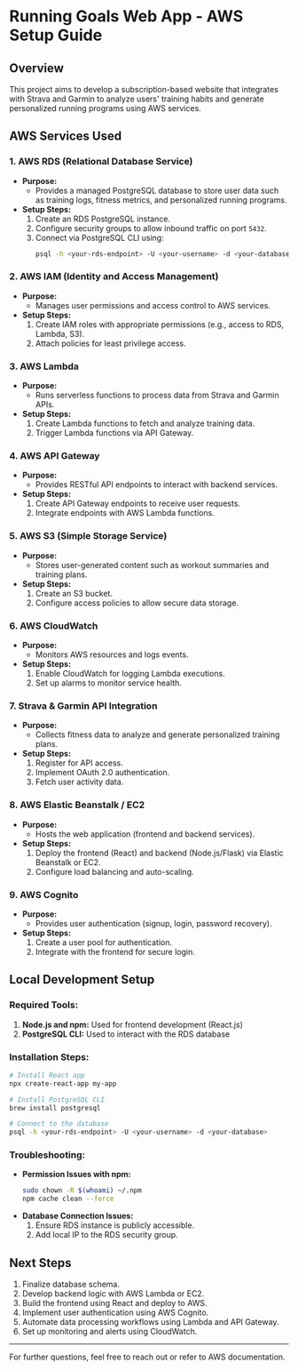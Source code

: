 # Running Goals Web App - AWS Setup Guide

## Overview
This project aims to develop a subscription-based website that integrates with Strava and Garmin to analyze users' training habits and generate personalized running programs using AWS services.

## AWS Services Used

### 1. AWS RDS (Relational Database Service)
- **Purpose:**
  - Provides a managed PostgreSQL database to store user data such as training logs, fitness metrics, and personalized running programs.
- **Setup Steps:**
  1. Create an RDS PostgreSQL instance.
  2. Configure security groups to allow inbound traffic on port `5432`.
  3. Connect via PostgreSQL CLI using:
     ```bash
     psql -h <your-rds-endpoint> -U <your-username> -d <your-database>
     ```

### 2. AWS IAM (Identity and Access Management)
- **Purpose:**
  - Manages user permissions and access control to AWS services.
- **Setup Steps:**
  1. Create IAM roles with appropriate permissions (e.g., access to RDS, Lambda, S3).
  2. Attach policies for least privilege access.

### 3. AWS Lambda
- **Purpose:**
  - Runs serverless functions to process data from Strava and Garmin APIs.
- **Setup Steps:**
  1. Create Lambda functions to fetch and analyze training data.
  2. Trigger Lambda functions via API Gateway.

### 4. AWS API Gateway
- **Purpose:**
  - Provides RESTful API endpoints to interact with backend services.
- **Setup Steps:**
  1. Create API Gateway endpoints to receive user requests.
  2. Integrate endpoints with AWS Lambda functions.

### 5. AWS S3 (Simple Storage Service)
- **Purpose:**
  - Stores user-generated content such as workout summaries and training plans.
- **Setup Steps:**
  1. Create an S3 bucket.
  2. Configure access policies to allow secure data storage.

### 6. AWS CloudWatch
- **Purpose:**
  - Monitors AWS resources and logs events.
- **Setup Steps:**
  1. Enable CloudWatch for logging Lambda executions.
  2. Set up alarms to monitor service health.

### 7. Strava & Garmin API Integration
- **Purpose:**
  - Collects fitness data to analyze and generate personalized training plans.
- **Setup Steps:**
  1. Register for API access.
  2. Implement OAuth 2.0 authentication.
  3. Fetch user activity data.

### 8. AWS Elastic Beanstalk / EC2
- **Purpose:**
  - Hosts the web application (frontend and backend services).
- **Setup Steps:**
  1. Deploy the frontend (React) and backend (Node.js/Flask) via Elastic Beanstalk or EC2.
  2. Configure load balancing and auto-scaling.

### 9. AWS Cognito
- **Purpose:**
  - Provides user authentication (signup, login, password recovery).
- **Setup Steps:**
  1. Create a user pool for authentication.
  2. Integrate with the frontend for secure login.

## Local Development Setup

### Required Tools:
1. **Node.js and npm:** Used for frontend development (React.js)
2. **PostgreSQL CLI:** Used to interact with the RDS database

### Installation Steps:
```bash
# Install React app
npx create-react-app my-app

# Install PostgreSQL CLI
brew install postgresql

# Connect to the database
psql -h <your-rds-endpoint> -U <your-username> -d <your-database>
```

### Troubleshooting:
- **Permission Issues with npm:**
  ```bash
  sudo chown -R $(whoami) ~/.npm
  npm cache clean --force
  ```
- **Database Connection Issues:**
  1. Ensure RDS instance is publicly accessible.
  2. Add local IP to the RDS security group.

## Next Steps
1. Finalize database schema.
2. Develop backend logic with AWS Lambda or EC2.
3. Build the frontend using React and deploy to AWS.
4. Implement user authentication using AWS Cognito.
5. Automate data processing workflows using Lambda and API Gateway.
6. Set up monitoring and alerts using CloudWatch.

---

For further questions, feel free to reach out or refer to AWS documentation.

